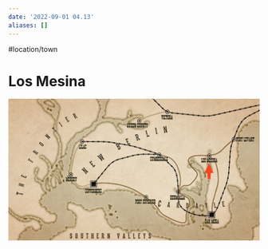 ```yaml
---
date: '2022-09-01 04.13'
aliases: []
---
```

#location/town 
# Los Mesina
![](_attachments/Pasted%20image%2020220901161413.png)
